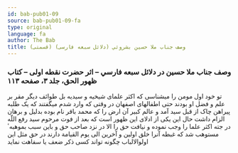 ```yaml
---
id: bab-pub01-09
source: bab-pub01-09-fa
type: original
language: fa
author: The Bab
title: وصف جناب ملا حسين بشروئي (دلائل سبعه فارسى) (قسمتى)
---
```

### وصف جناب ملا حسين در دلائل سبعه فارسي – اثر حضرت نقطه اولى – كتاب ظهور الحق، جلد ۳، صفحه ۱۱۳

تو خود اول مومن را ميشناسى که اکثر علماى شيخيه و سيديه بل طوائف ديگر مقر بر علم و فضل او بودند حتى اطفالهاى اصفهان در وقتى که وارد شدم ميگفتند که يک طلبه پيراهن چاک از قبل سيد آمد و عالم کبير آن ارض را که محمد باقر نام بوده بدليل و برهان الزام داشت حال اين يکى از ادلاى اين ظهور است که بعد از فوت مرحوم سيد رفع اللّه در جته اکثر علما را وجب نموده و نيافت حق را الا در نزد صاحب حق و باين سبب بموهبهٴ مستوهب شد که غبطه آنرا خلق اولين و آخرين الى يوم القيامة دارند در حق مثل اين اولوالالباب چگونه تواند کسى ذکر ضعف يا سفاهت نمايد